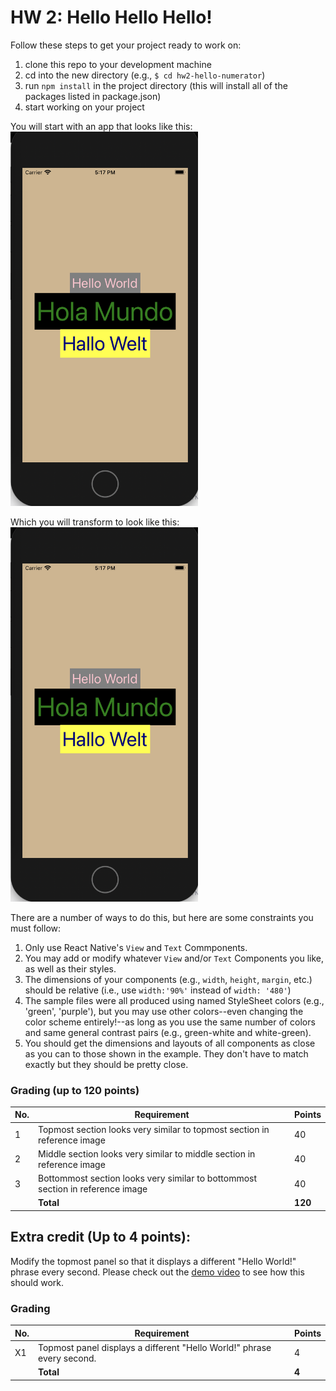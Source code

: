 # HW 2: Hello Hello Hello!

Follow these steps to get your project ready to work on:

1. clone this repo to your development machine
3. cd into the new directory (e.g., `$ cd hw2-hello-numerator`)
3. run `npm install` in the project directory (this will install all of the packages listed in package.json)
4. start working on your project


You will start with an app that looks like this:
<img src="https://github.com/SI669-classroom-f20/f20-hw2-hello-starter/blob/master/helloApp.png?raw=true" width=300/>
<br/>

Which you will transform to look like this:
<img src="https://github.com/SI669-classroom-f20/f20-hw2-hello-starter/blob/master/helloApp.png?raw=true" width=300/>
<br/>

There are a number of ways to do this, but here are some constraints you must follow:
1. Only use React Native's `View` and `Text` Commponents.
2. You may add or modify whatever `View` and/or `Text` Components you like, as well as their styles.
3. The dimensions of your components (e.g., `width`, `height`, `margin`, etc.) should be relative (i.e., use `width:'90%'` instead of `width: '480'`)
4. The sample files were all produced using named StyleSheet colors (e.g., 'green', 'purple'), but you may use other colors--even changing the color scheme entirely!--as long as you use the same number of colors and same general contrast pairs (e.g., green-white and white-green).
5. You should get the dimensions and layouts of all components as close as you can to those shown in the example. They don't have to match exactly but they should be pretty close.



### Grading (up to 120 points)
| No. | Requirement  | Points |
| --- | ------------- | ------------- |
| 1 | Topmost section looks very similar to topmost section in reference image | 40  |
| 2 | Middle section looks very similar to middle section in reference image | 40 |
| 3 | Bottommost section looks very similar to bottommost section in reference image | 40 |
| | **Total** | **120**


## Extra credit (Up to 4 points):
Modify the topmost panel so that it displays a different "Hello World!" phrase every second. Please check out the [demo video](https://www.loom.com/share/5163cc3b19f14bc2a4356e1d1c27a3de) to see how this should work.

### Grading
| No. | Requirement  | Points |
| --- | ------------- | ------------- |
| X1 | Topmost panel displays a different "Hello World!" phrase every second. | 4  |
| | **Total** | **4**

